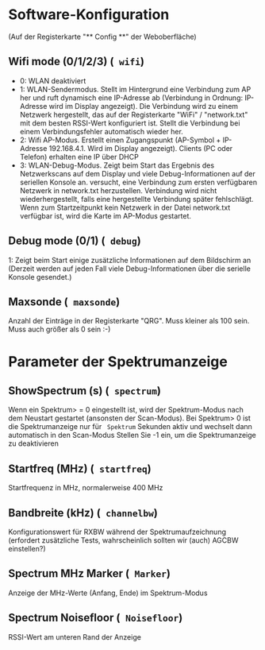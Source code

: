# Software-Konfiguration
(Auf der Registerkarte "** Config **" der Weboberfläche)

## Wifi mode (0/1/2/3) (`` wifi``)
- 0: WLAN deaktiviert
- 1: WLAN-Sendermodus. Stellt im Hintergrund eine Verbindung zum AP her und ruft dynamisch eine IP-Adresse ab (Verbindung in Ordnung: IP-Adresse wird im Display angezeigt). Die Verbindung wird zu einem Netzwerk hergestellt, das auf der Registerkarte "WiFi" / "network.txt" mit dem besten RSSI-Wert konfiguriert ist. Stellt die Verbindung bei einem Verbindungsfehler automatisch wieder her.
- 2: Wifi AP-Modus. Erstellt einen Zugangspunkt (AP-Symbol + IP-Adresse 192.168.4.1. Wird im Display angezeigt). Clients (PC oder Telefon) erhalten eine IP über DHCP
- 3: WLAN-Debug-Modus. Zeigt beim Start das Ergebnis des Netzwerkscans auf dem Display und viele Debug-Informationen auf der seriellen Konsole an. versucht, eine Verbindung zum ersten verfügbaren Netzwerk in network.txt herzustellen. Verbindung wird nicht wiederhergestellt, falls eine hergestellte Verbindung später fehlschlägt. Wenn zum Startzeitpunkt kein Netzwerk in der Datei network.txt verfügbar ist, wird die Karte im AP-Modus gestartet.

## Debug mode (0/1) (`` debug``)
1: Zeigt beim Start einige zusätzliche Informationen auf dem Bildschirm an
(Derzeit werden auf jeden Fall viele Debug-Informationen über die serielle Konsole gesendet.)

## Maxsonde (`` maxsonde``)
Anzahl der Einträge in der Registerkarte "QRG". Muss kleiner als 100 sein. Muss auch größer als 0 sein :-)

# Parameter der Spektrumanzeige

## ShowSpectrum (s) (`` spectrum``)
Wenn ein Spektrum> = 0 eingestellt ist, wird der Spektrum-Modus nach dem Neustart gestartet (ansonsten der Scan-Modus).
Bei Spektrum> 0 ist die Spektrumanzeige nur für `` Spektrum`` Sekunden aktiv und wechselt dann automatisch in den Scan-Modus
Stellen Sie -1 ein, um die Spektrumanzeige zu deaktivieren

## Startfreq (MHz) (`` startfreq``)
Startfrequenz in MHz, normalerweise 400 MHz

## Bandbreite (kHz) (`` channelbw``)
Konfigurationswert für RXBW während der Spektrumaufzeichnung (erfordert zusätzliche Tests, wahrscheinlich sollten wir (auch) AGCBW einstellen?)

## Spectrum MHz Marker (`` Marker``)
Anzeige der MHz-Werte (Anfang, Ende) im Spektrum-Modus

## Spectrum Noisefloor (`` Noisefloor``)
RSSI-Wert am unteren Rand der Anzeige
